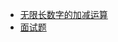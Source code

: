 - [无限长数字的加减运算](http://www.zhangyunling.com/127.html)
- [面试题](https://juejin.im/post/5aa8b00d5188255572081188)

